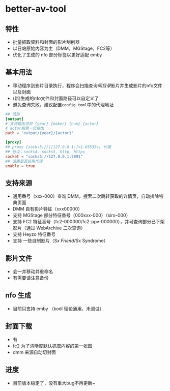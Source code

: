 # better-av-tool

## 特性
- 批量抓取资料和封面的影片刮削器
- 以日站原始内容为主（DMM，MGStage，FC2等）
- 优化了生成的 nfo 部分标签以更好适配 emby

## 基本用法
- 移动程序到影片目录执行，程序会扫描查询*同目录*影片并生成影片的nfo文件以及封面
- (新)生成的nfo文件和封面路径可以自定义了
- 避免查询失败，建议配置`config.toml`中的代理地址

```toml
## 范例
[output]
# 支持输出项目 {year} {maker} {num} {actor}
# actor按第一位输出
path = 'output/{year}/{actor}'

[proxy]
## proxy [socks5://][127.0.0.1:]<1-65535>; 代理
## 协议：socks4, socks5, http, https
socket = "socks5://127.0.0.1:7891"
## 设置是否启用代理
enable = true
```

## 支持来源
- 通用番号（xxx-000）查询 DMM，搜索二次跳转获取的详情页，自动排除特典页面
- DMM 自有影片特征（xxx00000）
- 支持 MGStage 部分特征番号（000xxx-000）（siro-000）
- 支持 FC2 特征番号（fc2-000000/fc2-ppv-000000），并可查询部分已下架影片（通过 WebArchive 二次查询）
- 支持 Heyzo 特征番号
- 支持 一些自制影片（S*x Friend/S*x Syndrome）

## 影片文件
- 会一并移动并重命名
- 有需要请注意备份

## nfo 生成
- 目前只支持 emby （kodi 理论通用，未测试）

## 封面下载
- 有
- fc2 为了清晰度默认抓取内容的第一张图
- dmm 来源自动切封面

## 进度
- 目前版本稳定了，没有重大bug不再更新~
